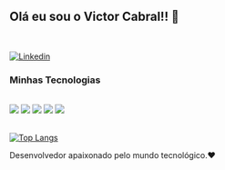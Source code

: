
## Olá eu sou o Victor Cabral!! 🚀 
<br/>

[![Linkedin](https://img.shields.io/badge/LinkedIn-0077B5?style=for-the-badge&logo=linkedin&logoColor=white)](https://www.linkedin.com/in/victor-sebasti%C3%A3o-souza-de-paiva-cabral-976081222/)
<br/>




### Minhas Tecnologias


<div style="display: inline_block"><br/>

<img aling="center" src="https://img.shields.io/badge/HTML5-E34F26?style=for-the-badge&logo=html5&logoColor=white">

<img aling="center" src="https://img.shields.io/badge/CSS3-1572B6?style=for-the-badge&logo=css3&logoColor=white">

<img aling="center" src="https://img.shields.io/badge/JavaScript-323330?style=for-the-badge&logo=javascript&logoColor=F7DF1E">

<img aling="center" src="https://img.shields.io/badge/Bootstrap-563D7C?style=for-the-badge&logo=bootstrap&logoColor=white">

<img aling="center" src="https://img.shields.io/badge/PYTHON-E34F26?style=for-the-badge&logo=python&logoColor=white">


</div><br/>

[![Top Langs](https://github-readme-stats.vercel.app/api/top-langs/?username=VictorCabral01&layout=compact)](https://github.com/VictorCabral01/github-readme-stats)

Desenvolvedor apaixonado pelo mundo tecnológico.❤️
